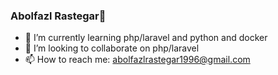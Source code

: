 ### Abolfazl Rastegar👋

<!--
**abolfazlrastegar/abolfazlrastegar** is a ✨ _special_ ✨ repository because its `README.md` (this file) appears on your GitHub profile.

Here are some ideas to get you started:
-->
<!--- 🔭 I’m currently working on ... -->
- 🌱 I’m currently learning php/laravel and python and docker
- 👯 I’m looking to collaborate on php/laravel
- 📫 How to reach me: abolfazlrastegar1996@gmail.com
